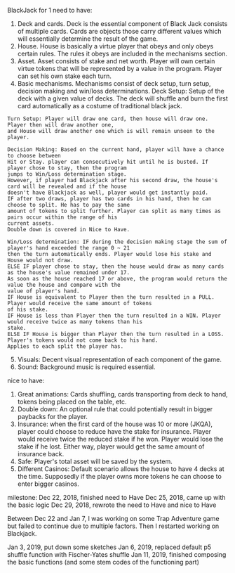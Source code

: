 BlackJack for 1
need to have:
  1. Deck and cards. Deck is the essential component of Black Jack consists of multiple cards.
  Cards are objects those carry different values which will essentially determine the result of
  the game.
  2. House. House is basically a virtue player that obeys and only obeys certain rules. The rules
  it obeys are included in the mechanisms section.
  3. Asset. Asset consists of stake and net worth. Player will own certain virtue tokens that will be
  represented by a value in the program. Player can set his own stake each turn.
  4. Basic mechanisms. Mechanisms consist of deck setup, turn setup, decision making and win/loss
  determinations.
    Deck Setup: Setup of the deck with a given value of decks. The deck will shuffle and burn the first
    card automatically as a costume of traditional black jack.

    Turn Setup: Player will draw one card, then house will draw one. Player then will draw another one,
    and House will draw another one which is will remain unseen to the player.

    Decision Making: Based on the current hand, player will have a chance to choose between
    Hit or Stay. player can consecutively hit until he is busted. If player chose to stay, then the program
    jumps to Win/Loss determination stage.
    However, if player had Blackjack after his second draw, the house's card will be revealed and if the house
    doesn't have Blackjack as well, player would get instantly paid.
    IF after two draws, player has two cards in his hand, then he can choose to split. He has to pay the same
    amount of tokens to split further. Player can split as many times as pairs occur within the range of his
    current assets.
    Double down is covered in Nice to Have.

    Win/Loss determination: IF during the decision making stage the sum of player's hand exceeded the range 0 ~ 21
    then the turn automatically ends. Player would lose his stake and House would not draw.
    ELSE IF player chose to stay, then the house would draw as many cards as the house's value remained under 17.
    As soon as the house reached 17 or above, the program would return the value the house and compare with the
    value of player's hand.
    IF House is equivalent to Player then the turn resulted in a PULL. Player would receive the same amount of tokens
    of his stake.
    IF House is less than Player then the turn resulted in a WIN. Player would receive twice as many tokens than his
    stake.
    ELSE IF House is bigger than Player then the turn resulted in a LOSS. Player's tokens would not come back to his hand.
    Applies to each split the player has.
  5. Visuals: Decent visual representation of each component of the game.
  6. Sound: Background music is required essential.

nice to have:
  1. Great animations: Cards shuffling, cards transporting from deck to hand, tokens being placed on the table, etc.
  2. Double down: An optional rule that could potentially result in bigger paybacks for the player.
  3. Insurance: when the first card of the house was 10 or more (JKQA), player could choose to reduce have the stake for insurance.
  Player would receive twice the reduced stake if he won. Player would lose the stake if he lost. Either way, player would get the
  same amount of insurance back.
  4. Safe: Player's total asset will be saved by the system.   
  5. Different Casinos: Default scenario allows the house to have 4 decks at the time. Supposedly if the player owns more
  tokens he can choose to enter bigger casinos.

milestone:
  Dec 22, 2018, finished need to Have
  Dec 25, 2018, came up with the basic logic
  Dec 29, 2018, rewrote the need to Have and nice to Have

  Between Dec 22 and Jan 7, I was working on some Trap Adventure game but failed to continue due to multiple factors. Then I restarted
  working on Blackjack.

  Jan 3, 2019, put down some sketches
  Jan 6, 2019, replaced default p5 shuffle function with Fischer-Yates shuffle
  Jan 11, 2019, finished composing the basic functions (and some stem codes of the functioning part)
